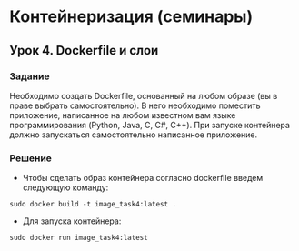 # Контейнеризация (семинары)

## Урок 4. Dockerfile и слои

### Задание
Необходимо создать Dockerfile, основанный на любом образе (вы в праве выбрать самостоятельно).
В него необходимо поместить приложение, написанное на любом известном вам языке программирования (Python, Java, C, С#, C++).
При запуске контейнера должно запускаться самостоятельно написанное приложение.

### Решение

- Чтобы сделать образ контейнера согласно dockerfile введем следующую команду:
```
sudo docker build -t image_task4:latest .
```

- Для запуска контейнера:
```
sudo docker run image_task4:latest
```
